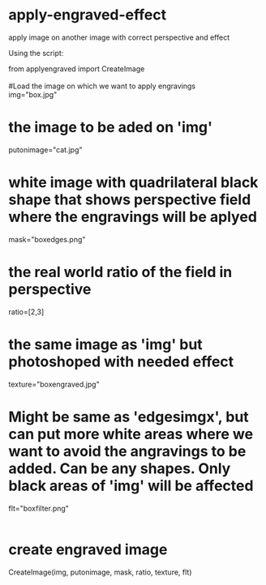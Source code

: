 # apply-engraved-effect
apply image on another image with correct perspective and effect

Using the script:

from applyengraved import CreateImage<br><br>
#Load the image on which we want to apply engravings<br>
img="box.jpg"              <br>
# the image to be aded on 'img'<br>
putonimage="cat.jpg"<br>
# white image with quadrilateral black shape that shows perspective field where the engravings will be aplyed<br>
mask="boxedges.png"      <br>
# the real world ratio of the field in perspective<br>
ratio=[2,3]                <br>
# the same image as 'img' but photoshoped with needed effect<br>
texture="boxengraved.jpg"   <br>
# Might be same as 'edgesimgx', but can put more white areas where we want to avoid the angravings to be added. Can be any shapes. Only black areas of 'img' will be affected<br>
flt="boxfilter.png"         <br><br>

# create engraved image<br>
CreateImage(img, putonimage, mask, ratio, texture, flt)
